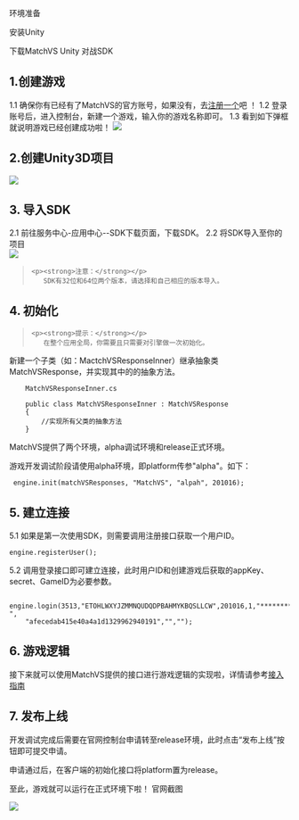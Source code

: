 环境准备

安装Unity

下载MatchVS Unity 对战SDK



## 1.创建游戏

1.1  确保你有已经有了MatchVS的官方账号，如果没有，去[注册一个](matchvs.com)吧 ！
1.2  登录账号后，进入控制台，新建一个游戏，输入你的游戏名称即可。
1.3  看到如下弹框就说明游戏已经创建成功啦！
![](../pic/2_2.png)

## 2.创建Unity3D项目
![](../pic/2_5.png)


## 3. 导入SDK
2.1 前往服务中心-应用中心--SDK下载页面，下载SDK。
2.2 将SDK导入至你的项目  
![](../pic/2_3.png)

<blockquote class=”warning”>

    <p><strong>注意：</strong></p>
       SDK有32位和64位两个版本，请选择和自己相应的版本导入。

</blockquote>


## 4. 初始化
<blockquote class=”warning”>

    <p><strong>提示：</strong></p>
       在整个应用全局，你需要且只需要对引擎做一次初始化。

</blockquote>

新建一个子类（如：MactchVSResponseInner）继承抽象类MatchVSResponse，并实现其中的的抽象方法。
```
    MatchVSResponseInner.cs

    public class MatchVSResponseInner : MatchVSResponse
    {
        //实现所有父类的抽象方法
    }
```

MatchVS提供了两个环境，alpha调试环境和release正式环境。  

游戏开发调试阶段请使用alpha环境，即platform传参"alpha"。如下：

```
 engine.init(matchVSResponses, "MatchVS", "alpah", 201016);
```

## 5. 建立连接
5.1  如果是第一次使用SDK，则需要调用注册接口获取一个用户ID。
```
engine.registerUser();
```

5.2  调用登录接口即可建立连接，此时用户ID和创建游戏后获取的appKey、secret、GameID为必要参数。
```
  engine.login(3513,"ETOHLWXYJZMMNQUDQDPBAHMYKBQSLLCW",201016,1,"***************** ",
    "afecedab415e40a4a1d1329962940191","","");
```

## 6. 游戏逻辑
接下来就可以使用MatchVS提供的接口进行游戏逻辑的实现啦，详情请参考[接入指南]()

## 7. 发布上线
开发调试完成后需要在官网控制台申请转至release环境，此时点击“发布上线”按钮即可提交申请。  

申请通过后，在客户端的初始化接口将platform置为release。  

至此，游戏就可以运行在正式环境下啦！
官网截图

![](../pic/2_4.png)